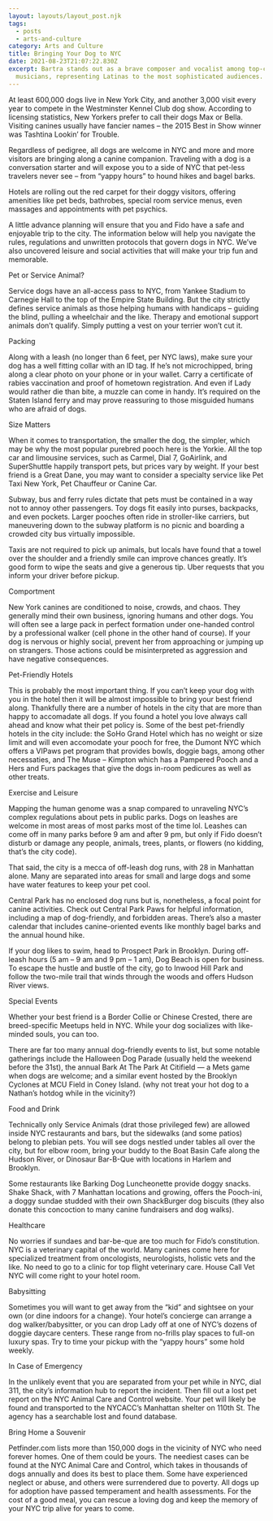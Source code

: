 ```yaml
---
layout: layouts/layout_post.njk
tags:
  - posts
  - arts-and-culture
category: Arts and Culture
title: Bringing Your Dog to NYC
date: 2021-08-23T21:07:22.830Z
excerpt: Bartra stands out as a brave composer and vocalist among top-class
  musicians, representing Latinas to the most sophisticated audiences.
---
```

At least 600,000 dogs live in New York City, and another 3,000 visit every year to compete in the Westminster Kennel Club dog show. According to licensing statistics, New Yorkers prefer to call their dogs Max or Bella. Visiting canines usually have fancier names – the 2015 Best in Show winner was Tashtina Lookin’ for Trouble.

Regardless of pedigree, all dogs are welcome in NYC and more and more visitors are bringing along a canine companion. Traveling with a dog is a conversation starter and will expose you to a side of NYC that pet-less travelers never see – from “yappy hours” to hound hikes and bagel barks.

Hotels are rolling out the red carpet for their doggy visitors, offering amenities like pet beds, bathrobes, special room service menus, even massages and appointments with pet psychics.

A little advance planning will ensure that you and Fido have a safe and enjoyable trip to the city. The information below will help you navigate the rules, regulations and unwritten protocols that govern dogs in NYC. We’ve also uncovered leisure and social activities that will make your trip fun and memorable.

Pet or Service Animal?

Service dogs have an all-access pass to NYC, from Yankee Stadium to Carnegie Hall to the top of the Empire State Building. But the city strictly defines service animals as those helping humans with handicaps – guiding the blind, pulling a wheelchair and the like. Therapy and emotional support animals don’t qualify. Simply putting a vest on your terrier won’t cut it.

Packing

Along with a leash (no longer than 6 feet, per NYC laws), make sure your dog has a well fitting collar with an ID tag. If he’s not microchipped, bring along a clear photo on your phone or in your wallet. Carry a certificate of rabies vaccination and proof of hometown registration. And even if Lady would rather die than bite, a muzzle can come in handy. It’s required on the Staten Island ferry and may prove reassuring to those misguided humans who are afraid of dogs.

Size Matters

When it comes to transportation, the smaller the dog, the simpler, which may be why the most popular purebred pooch here is the Yorkie. All the top car and limousine services, such as Carmel, Dial 7, GoAirlink, and SuperShuttle happily transport pets, but prices vary by weight. If your best friend is a Great Dane, you may want to consider a specialty service like Pet Taxi New York, Pet Chauffeur or Canine Car.

Subway, bus and ferry rules dictate that pets must be contained in a way not to annoy other passengers. Toy dogs fit easily into purses, backpacks, and even pockets. Larger pooches often ride in stroller-like carriers, but maneuvering down to the subway platform is no picnic and boarding a crowded city bus virtually impossible.

Taxis are not required to pick up animals, but locals have found that a towel over the shoulder and a friendly smile can improve chances greatly. It’s good form to wipe the seats and give a generous tip. Uber requests that you inform your driver before pickup.

Comportment

New York canines are conditioned to noise, crowds, and chaos. They generally mind their own business, ignoring humans and other dogs. You will often see a large pack in perfect formation under one-handed control by a professional walker (cell phone in the other hand of course). If your dog is nervous or highly social, prevent her from approaching or jumping up on strangers. Those actions could be misinterpreted as aggression and have negative consequences.

Pet-Friendly Hotels

This is probably the most important thing. If you can’t keep your dog with you in the hotel then it will be almost impossible to bring your best friend along. Thankfully there are a number of hotels in the city that are more than happy to accomadate all dogs. If you found a hotel you love always call ahead and know what their pet policy is. Some of the best pet-friendly hotels in the city include: the SoHo Grand Hotel which has no weight or size limit and will even accomodate your pooch for free, the Dumont NYC which offers a VIPaws pet program that provides bowls, doggie bags, among other necessaties, and The Muse – Kimpton which has a Pampered Pooch and a Hers and Furs packages that give the dogs in-room pedicures as well as other treats.

Exercise and Leisure

Mapping the human genome was a snap compared to unraveling NYC’s complex regulations about pets in public parks. Dogs on leashes are welcome in most areas of most parks most of the time lol. Leashes can come off in many parks before 9 am and after 9 pm, but only if Fido doesn’t disturb or damage any people, animals, trees, plants, or flowers (no kidding, that’s the city code).

That said, the city is a mecca of off-leash dog runs, with 28 in Manhattan alone. Many are separated into areas for small and large dogs and some have water features to keep your pet cool.

Central Park has no enclosed dog runs but is, nonetheless, a focal point for canine activities. Check out Central Park Paws for helpful information, including a map of dog-friendly, and forbidden areas. There’s also a master calendar that includes canine-oriented events like monthly bagel barks and the annual hound hike.

If your dog likes to swim, head to Prospect Park in Brooklyn. During off-leash hours (5 am – 9 am and 9 pm – 1 am), Dog Beach is open for business. To escape the hustle and bustle of the city, go to Inwood Hill Park and follow the two-mile trail that winds through the woods and offers Hudson River views.

Special Events

Whether your best friend is a Border Collie or Chinese Crested, there are breed-specific Meetups held in NYC. While your dog socializes with like-minded souls, you can too.

There are far too many annual dog-friendly events to list, but some notable gatherings include the Halloween Dog Parade (usually held the weekend before the 31st), the annual Bark At The Park At Citifield — a Mets game when dogs are welcome; and a similar event hosted by the Brooklyn Cyclones at MCU Field in Coney Island. (why not treat your hot dog to a Nathan’s hotdog while in the vicinity?)

Food and Drink

Technically only Service Animals (drat those privileged few) are allowed inside NYC restaurants and bars, but the sidewalks (and some patios) belong to plebian pets. You will see dogs nestled under tables all over the city, but for elbow room, bring your buddy to the Boat Basin Cafe along the Hudson River, or Dinosaur Bar-B-Que with locations in Harlem and Brooklyn.

Some restaurants like Barking Dog Luncheonette provide doggy snacks. Shake Shack, with 7 Manhattan locations and growing, offers the Pooch-ini, a doggy sundae studded with their own ShackBurger dog biscuits (they also donate this concoction to many canine fundraisers and dog walks).

Healthcare

No worries if sundaes and bar-be-que are too much for Fido’s constitution. NYC is a veterinary capital of the world. Many canines come here for specialized treatment from oncologists, neurologists, holistic vets and the like. No need to go to a clinic for top flight veterinary care. House Call Vet NYC will come right to your hotel room.

Babysitting

Sometimes you will want to get away from the “kid” and sightsee on your own (or dine indoors for a change). Your hotel’s concierge can arrange a dog walker/babysitter, or you can drop Lady off at one of NYC’s dozens of doggie daycare centers. These range from no-frills play spaces to full-on luxury spas. Try to time your pickup with the “yappy hours” some hold weekly.

In Case of Emergency

In the unlikely event that you are separated from your pet while in NYC, dial 311, the city’s information hub to report the incident. Then fill out a lost pet report on the NYC Animal Care and Control website. Your pet will likely be found and transported to the NYCACC’s Manhattan shelter on 110th St. The agency has a searchable lost and found database.

Bring Home a Souvenir

Petfinder.com lists more than 150,000 dogs in the vicinity of NYC who need forever homes. One of them could be yours. The neediest cases can be found at the NYC Animal Care and Control, which takes in thousands of dogs annually and does its best to place them. Some have experienced neglect or abuse, and others were surrendered due to poverty. All dogs up for adoption have passed temperament and health assessments. For the cost of a good meal, you can rescue a loving dog and keep the memory of your NYC trip alive for years to come.